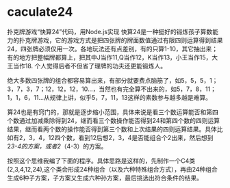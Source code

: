 # caculate24
扑克牌游戏“快算24”代码，用Node.js实现
快算24是一种挺好的锻炼孩子算数能力的扑克牌游戏，它的游戏方式是把四张牌的牌面数值通过有限四则运算得到结果24，四张牌必须仅用一次。各地玩法还有点差别，有的只算1-10，其它抽出来；有的地方把整幅牌都算上，把其中J当作11,Q当作12，K当作13，小王当作15，大王当作18. 个人觉得后者不但省了理牌的功夫还更能锻炼人。

绝大多数四张牌的组合都容易算出来，有部分就要费点脑筋了，如5，5，5，1；3，7，3，7；12，12，12，10...，当然也有完全算不出来的，如5，7，8，11；1，1，6，11...从规律上讲，似乎5，7，11，13这样的素数参与越多越是难算。

算24也是有窍门的，那就是逐步缩小范围，具体来说是看三个数运算能否和第四个数通过加减乘除得到24，继而看三个数操作能否得到24和第四个数的四则运算结果，继而看两个数的操作能否得到第三个数和上次结果的四则运算结果。具体比如有2，3，4，12四个数，看到12后想2，3，4是否能组合个2出来，然后想到2*3-4的方案，或者2*（4-3）的方案。

按照这个思维我编了下面的程序。具体思路是这样的，先制作一个C4类(2,3,4,12,24),这个类会形成24种组合（以及六种特殊组合方式），再由24种组合生成6种子方案，子方案又生成六种孙方案，最后挑选出符合条件的结果。
